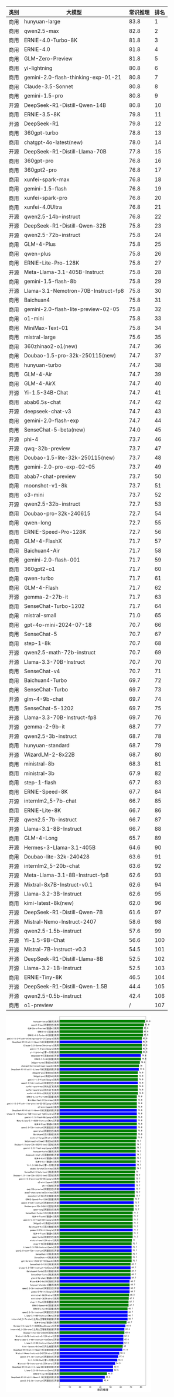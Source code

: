 
| 类别 | 大模型                         | 常识推理 | 排名 |
|-----|------------------------------|---------|----|
|商用|hunyuan-large|83.8|1|
|商用|qwen2.5-max|82.8|2|
|商用|ERNIE-4.0-Turbo-8K|81.8|3|
|商用|ERNIE-4.0|81.8|4|
|商用|GLM-Zero-Preview|81.8|5|
|商用|yi-lightning|80.8|6|
|商用|gemini-2.0-flash-thinking-exp-01-21|80.8|7|
|商用|Claude-3.5-Sonnet|80.8|8|
|商用|gemini-1.5-pro|80.8|9|
|开源|DeepSeek-R1-Distill-Qwen-14B|80.8|10|
|商用|ERNIE-3.5-8K|79.8|11|
|开源|DeepSeek-R1|79.8|12|
|商用|360gpt-turbo|78.8|13|
|商用|chatgpt-4o-latest(new)|78.0|14|
|开源|DeepSeek-R1-Distill-Llama-70B|77.8|15|
|商用|360gpt-pro|76.8|16|
|商用|360gpt2-pro|76.8|17|
|商用|xunfei-spark-max|76.8|18|
|商用|gemini-1.5-flash|76.8|19|
|商用|xunfei-spark-pro|76.8|20|
|商用|xunfei-4.0Ultra|76.8|21|
|开源|qwen2.5-14b-instruct|76.8|22|
|开源|DeepSeek-R1-Distill-Qwen-32B|75.8|23|
|开源|qwen2.5-72b-instruct|75.8|24|
|商用|GLM-4-Plus|75.8|25|
|商用|qwen-plus|75.8|26|
|商用|ERNIE-Lite-Pro-128K|75.8|27|
|开源|Meta-Llama-3.1-405B-Instruct|75.8|28|
|商用|gemini-1.5-flash-8b|75.8|29|
|开源|Llama-3.1-Nemotron-70B-Instruct-fp8|75.8|30|
|商用|Baichuan4|75.8|31|
|商用|gemini-2.0-flash-lite-preview-02-05|75.8|32|
|商用|o1-mini|75.8|33|
|商用|MiniMax-Text-01|75.8|34|
|商用|mistral-large|75.6|35|
|商用|360zhinao2-o1(new)|74.7|36|
|商用|Doubao-1.5-pro-32k-250115(new)|74.7|37|
|商用|hunyuan-turbo|74.7|38|
|商用|GLM-4-Air|74.7|39|
|商用|GLM-4-AirX|74.7|40|
|开源|Yi-1.5-34B-Chat|74.7|41|
|商用|abab6.5s-chat|74.7|42|
|开源|deepseek-chat-v3|74.7|43|
|商用|gemini-2.0-flash-exp|74.7|44|
|商用|SenseChat-5-beta(new)|74.0|45|
|开源|phi-4|73.7|46|
|开源|qwq-32b-preview|73.7|47|
|商用|Doubao-1.5-lite-32k-250115(new)|73.7|48|
|商用|gemini-2.0-pro-exp-02-05|73.7|49|
|商用|abab7-chat-preview|73.7|50|
|商用|moonshot-v1-8k|73.7|51|
|商用|o3-mini|73.7|52|
|开源|qwen2.5-32b-instruct|72.7|53|
|商用|Doubao-pro-32k-240615|72.7|54|
|商用|qwen-long|72.7|55|
|商用|ERNIE-Speed-Pro-128K|72.7|56|
|商用|GLM-4-FlashX|71.7|57|
|商用|Baichuan4-Air|71.7|58|
|商用|gemini-2.0-flash-001|71.7|59|
|商用|360gpt2-o1|71.7|60|
|商用|qwen-turbo|71.7|61|
|商用|GLM-4-Flash|71.7|62|
|开源|gemma-2-27b-it|71.7|63|
|商用|SenseChat-Turbo-1202|71.7|64|
|商用|mistral-small|71.0|65|
|商用|gpt-4o-mini-2024-07-18|70.7|66|
|商用|SenseChat-5|70.7|67|
|商用|step-1-8k|70.7|68|
|开源|qwen2.5-math-72b-instruct|70.7|69|
|开源|Llama-3.3-70B-Instruct|70.7|70|
|商用|SenseChat-v4|70.7|71|
|商用|Baichuan4-Turbo|69.7|72|
|商用|SenseChat-Turbo|69.7|73|
|开源|glm-4-9b-chat|69.7|74|
|商用|SenseChat-5-1202|69.7|75|
|开源|Llama-3.3-70B-Instruct-fp8|69.7|76|
|开源|gemma-2-9b-it|68.7|77|
|开源|qwen2.5-3b-instruct|68.7|78|
|商用|hunyuan-standard|68.7|79|
|开源|WizardLM-2-8x22B|68.7|80|
|商用|ministral-8b|68.3|81|
|商用|ministral-3b|67.9|82|
|商用|step-1-flash|67.7|83|
|商用|ERNIE-Speed-8K|67.7|84|
|开源|internlm2_5-7b-chat|66.7|85|
|商用|ERNIE-Lite-8K|66.7|86|
|开源|qwen2.5-7b-instruct|66.7|87|
|开源|Llama-3.1-8B-Instruct|66.7|88|
|商用|GLM-4-Long|65.7|89|
|开源|Hermes-3-Llama-3.1-405B|64.6|90|
|商用|Doubao-lite-32k-240428|63.6|91|
|开源|internlm2_5-20b-chat|63.6|92|
|开源|Meta-Llama-3.1-8B-Instruct-fp8|62.6|93|
|开源|Mixtral-8x7B-Instruct-v0.1|62.6|94|
|开源|Llama-3.2-3B-Instruct|62.6|95|
|商用|kimi-latest-8k(new)|62.0|96|
|开源|DeepSeek-R1-Distill-Qwen-7B|61.6|97|
|开源|Mistral-Nemo-Instruct-2407|58.6|98|
|开源|qwen2.5-1.5b-instruct|57.6|99|
|开源|Yi-1.5-9B-Chat|56.6|100|
|开源|Mistral-7B-Instruct-v0.3|54.5|101|
|开源|DeepSeek-R1-Distill-Llama-8B|52.5|102|
|开源|Llama-3.2-1B-Instruct|52.5|103|
|商用|ERNIE-Tiny-8K|46.5|104|
|开源|DeepSeek-R1-Distill-Qwen-1.5B|44.4|105|
|开源|qwen2.5-0.5b-instruct|42.4|106|
|商用|o1-preview|/|107|


![lin](../pic/commonsense.png)
